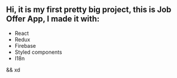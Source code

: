## Hi, it is my first pretty big project, this is Job Offer App, I made it with:

- React
- Redux
- Firebase
- Styled components
- I18n 

&& xd
